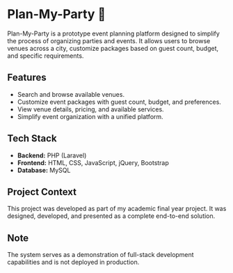 # Plan-My-Party 🎉

Plan-My-Party is a prototype event planning platform designed to simplify the process of organizing parties and events. It allows users to browse venues across a city, customize packages based on guest count, budget, and specific requirements.

## Features

- Search and browse available venues.
- Customize event packages with guest count, budget, and preferences.
- View venue details, pricing, and available services.
- Simplify event organization with a unified platform.

## Tech Stack

- **Backend:** PHP (Laravel)
- **Frontend:** HTML, CSS, JavaScript, jQuery, Bootstrap
- **Database:** MySQL

## Project Context

This project was developed as part of my academic final year project. It was designed, developed, and presented as a complete end-to-end solution.

## Note

The system serves as a demonstration of full-stack development capabilities and is not deployed in production.

